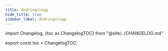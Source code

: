 ```yaml
---
title: Ändringslogg
hide_title: true
sidebar_label: Ändringslogg
---
```


import Changelog, {toc as ChangelogTOC} from "@site/../CHANGELOG.md"

<Changelog />

export const toc = ChangelogTOC;
